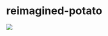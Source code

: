 # reimagined-potato

<img src="http://wallpaper.sc/en/ipad/wp-content/uploads/2014/10/ipad-2048x2048-thumbnail_00534-256x256.jpg"> </img>
